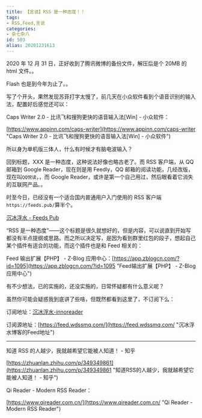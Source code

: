 ```yaml
---
title: 【言说】RSS 是一种态度！！
tags:
- RSS,Feed,言说
categories:
- 杂七杂八
id: 503
alias: 20201231613
---
```


2020 年 12 月 31 日，正好收到了腾讯微博的备份文件，解压后是个 20MB 的 html 文件。。

Flash 也是到今年为止了。。

<!-- more -->

写了个开头，果然发现苏菲打字太慢了，前几天在小众软件看到个语音识别的输入法，配置好后感觉还可以：

Caps Writer 2.0 - 比讯飞和搜狗更快的语音输入法[Win] - 小众软件：

[https://www.appinn.com/caps-writer](https://www.appinn.com/caps-writer "Caps Writer 2.0 - 比讯飞和搜狗更快的语音输入法[Win] - 小众软件")

所以身为单机版三体人，什么有时候才有脑电波输入？

回到标题，XXX 是一种态度，这种说法好像也略古老了。而 RSS 客户端，从 QQ 邮箱到 Google Reader，现在则是用 Feedly，QQ 邮箱的阅读功能，几经改版，现在叫`QQ悦读`，，而 Google Reader，或许是第一个自己用过，然后眼看着它消失的互联网产品。。

时至今日，已经没有一个适合国内普通用户入门使用的 RSS 客户端`https://feeds.pub/`算半个。

[沉冰浮水 - Feeds Pub](https://feeds.pub/feed/https%3A%2F%2Ffeed.wdssmq.com "沉冰浮水")

“RSS 是一种态度”——这个标题是很久就想好的，但是内容，可以说直到开始写都没有半点提纲或思路。而之所以决定写，是因为看到群里红包的段子，想起自己某个插件有适合的功能，而这个插件也是和 Feed 相关的：

Feed 输出扩展【PHP】 - Z-Blog 应用中心：[https://app.zblogcn.com/?id=1095](https://app.zblogcn.com/?id=1095 "Feed输出扩展【PHP】 - Z-Blog 应用中心")

有不少想法，已的实施的，还没实施的，日常怀疑都有什么意义呢？

虽然你可能会疑惑我到底讲了些啥，但既然都看到这里了，不订阅下么：

订阅地址：<a class="mz-ShortUrl" data-alias="沉冰浮水-innoreader" href="https://www.wdssmq.com/go/沉冰浮水-innoreader" target="_blank" rel="noopener noreferrer" title="沉冰浮水-innoreader">沉冰浮水-innoreader</a>

订阅源地址：[https://feed.wdssmq.com/](https://feed.wdssmq.com/ "沉冰浮水博客的Feed地址")

-----------------

知道 RSS 的人越少，我就越希望它能被人知道！ - 知乎

[https://zhuanlan.zhihu.com/p/349349861](https://zhuanlan.zhihu.com/p/349349861 "知道RSS的人越少，我就越希望它能被人知道！ - 知乎")

Qi Reader - Modern RSS Reader：

[https://www.qireader.com.cn/](https://www.qireader.com.cn/ "Qi Reader - Modern RSS Reader")
